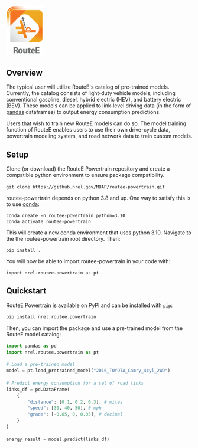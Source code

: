 # <img src="docs/images/routeelogo.png" alt="Routee Powertrain" width="100"/>

## Overview

The typical user will utilize RouteE's catalog of pre-trained models. Currently, the
catalog consists of light-duty vehicle models, including conventional gasoline, diesel,
hybrid electric (HEV), and battery electric (BEV). These models can be applied to link-level driving data (in the form
of [pandas](https://pandas.pydata.org/) dataframes) to output energy consumption predictions.

Users that wish to train new RouteE models can do so. The model training function of RouteE enables users to use their
own drive-cycle data, powertrain modeling system, and road network data to train custom models.

## Setup

Clone (or download) the RouteE Powertrain repository and create a compatible python environment to ensure package compatibility.

`git clone https://github.nrel.gov/MBAP/routee-powertrain.git`

routee-powertrain depends on python 3.8 and up. One way to satisfy this is to use [conda](https://conda.io/docs/):

```console
conda create -n routee-powertrain python=3.10
conda activate routee-powertrain
```

This will create a new conda environment that uses python 3.10. Navigate to the the routee-powertrain root directory. Then:

```console
pip install .
```

You will now be able to import routee-powertrain in your code with:

```console
import nrel.routee.powertrain as pt
```

## Quickstart

RouteE Powertrain is available on PyPI and can be installed with `pip`:

```bash
pip install nrel.routee.powertrain
```

Then, you can import the package and use a pre-trained model from the RouteE model catalog:

```python
import pandas as pd
import nrel.routee.powertrain as pt

# Load a pre-trained model
model = pt.load_pretrained_model("2016_TOYOTA_Camry_4cyl_2WD")

# Predict energy consumption for a set of road links
links_df = pd.DataFrame(
    {
        "distance": [0.1, 0.2, 0.3], # miles
        "speed": [30, 40, 50], # mph
        "grade": [-0.05, 0, 0.05], # decimal
    }
)

energy_result = model.predict(links_df)
```
